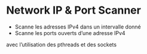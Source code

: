 # Network IP & Port Scanner
- Scanne les adresses IPv4 dans un intervalle donné
- Scanne les ports ouverts d’une adresse IPv4 

avec l’utilisation des pthreads et des sockets
